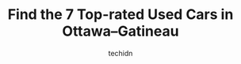 ---
layout: ampstory
image: https://i0.wp.com/www.auto.or.id/wp-content/uploads/2023/06/abc-auto-0-ottawa-gatineau-1686322931.jpeg?resize=640,853
author: techidn
featured: false
description: Ottawa–Gatineau, Ontario / Quebec, Canada is a haven for Used Cars enthusiasts, boasting an impressive array of 7 top-notch establishments. Whether youre a seasoned connoisseur or simply 
title: Find the 7 Top-rated Used Cars in Ottawa–Gatineau
cover:
   title: Find the 7 Top-rated Used Cars in Ottawa–Gatineau
   subtitle: AUTO.OR.ID
   background: https://www.auto.or.id/wp-content/uploads/2023/06/abc-auto-0-ottawa-gatineau-1686322931.jpeg

pages: 
 - layout: thirds
   top: <h1>#1 Canada Sagh Auto Sales</h1>
   bottom: "<p>I just picked up my BMW X3 from them. As far as used car dealers go they are top notch.I had to edit this review, as an update was required.The original BMW X3 purchased </p>"
   background: https://www.auto.or.id/wp-content/uploads/2023/06/abc-auto-1-ottawa-gatineau-1686322932.jpeg
   backgroundblur: true
 - layout: thirds
   top: <h1>#2 Automobile Carrera</h1>
   bottom: "<p>163 Bd de lAéroport, Gatineau, QC J8R 3X1, Canada</p>"
   background: https://www.auto.or.id/wp-content/uploads/2023/06/abc-auto-2-ottawa-gatineau-1686322932.jpeg
   cta:
      link: https://www.auto.or.id/find-the-7-top-rated-used-cars-in-ottawa-gatineau/
      text: Find the 7 Top-rated Used Cars in Ottawa–Gatineau
 - layout: thirds
   top: <h1>#3 Canadian Auto sales</h1>
   bottom: "<p>1485 Laperriere Ave, Ottawa, ON K1Z 7S8, Canada</p>"
   background: https://images.unsplash.com/photo-1610972221114-c48c6bb5d2eb?ixlib=rb-4.0.3&ixid=MnwxMjA3fDB8MHxwaG90by1wYWdlfHx8fGVufDB8fHx8&auto=format&fit=crop&w=640&h=853&q=80
   cta:
      link: https://www.auto.or.id/find-the-7-top-rated-used-cars-in-ottawa-gatineau/
      text: Find the 7 Top-rated Used Cars in Ottawa–Gatineau
 - layout: thirds
   top: <h1>#4 Ottawa Honda Pre-owned</h1>
   bottom: "<p>1075 Richmond Rd, Ottawa, ON K2B 6R2, Canada</p>"
   background: https://images.unsplash.com/photo-1604755940678-ffbf0c1fcc37?ixlib=rb-4.0.3&ixid=MnwxMjA3fDB8MHxwaG90by1wYWdlfHx8fGVufDB8fHx8&auto=format&fit=crop&w=640&h=853&q=80
   cta:
      link: https://www.auto.or.id/find-the-7-top-rated-used-cars-in-ottawa-gatineau/
      text: Find the 7 Top-rated Used Cars in Ottawa–Gatineau
 - layout: thirds
   top: <h1>#5 G & G Auto</h1>
   bottom: "<p>926 Merivale Rd, Ottawa, ON K1Z 5Z9, Canada</p>"
   background: https://images.unsplash.com/photo-1630019210269-d0ebeee405f0?ixlib=rb-4.0.3&ixid=MnwxMjA3fDB8MHxwaG90by1wYWdlfHx8fGVufDB8fHx8&auto=format&fit=crop&w=640&h=853&q=80
   cta:
      link: https://www.auto.or.id/find-the-7-top-rated-used-cars-in-ottawa-gatineau/
      text: Find the 7 Top-rated Used Cars in Ottawa–Gatineau
 - layout: thirds
   top: <h1>#6 GO2 Auto</h1>
   bottom: "<p>1037 Belfast Rd, Ottawa, ON K1B 3S2, Canada</p>"
   background: https://images.unsplash.com/photo-1625078995475-24378c4d611b?ixlib=rb-4.0.3&ixid=MnwxMjA3fDB8MHxwaG90by1wYWdlfHx8fGVufDB8fHx8&auto=format&fit=crop&w=640&h=853&q=80
   cta:
      link: https://www.auto.or.id/find-the-7-top-rated-used-cars-in-ottawa-gatineau/
      text: Find the 7 Top-rated Used Cars in Ottawa–Gatineau
 - layout: thirds
   top: <h1>#7 ABC Auto</h1>
   bottom: "<p>613 Boulevard Maloney E, Gatineau, QC J8P 1G2, Canada</p>"
   background: https://images.unsplash.com/photo-1484136063621-1acbc3b4ec98?ixlib=rb-4.0.3&ixid=MnwxMjA3fDB8MHxwaG90by1wYWdlfHx8fGVufDB8fHx8&auto=format&fit=crop&w=640&h=853&q=80
   cta:
      link: https://www.auto.or.id/find-the-7-top-rated-used-cars-in-ottawa-gatineau/
      text: Find the 7 Top-rated Used Cars in Ottawa–Gatineau
 - layout: thirds
   middle: Continue reading...
   background: https://images.unsplash.com/photo-1637160967973-88751d581827?ixlib=rb-4.0.3&ixid=MnwxMjA3fDB8MHxwaG90by1wYWdlfHx8fGVufDB8fHx8&auto=format&fit=crop&w=640&h=853&q=80
   cta:
      link: https://www.auto.or.id/find-the-7-top-rated-used-cars-in-ottawa-gatineau/
      text: Find the 7 Top-rated Used Cars in Ottawa–Gatineau

---
